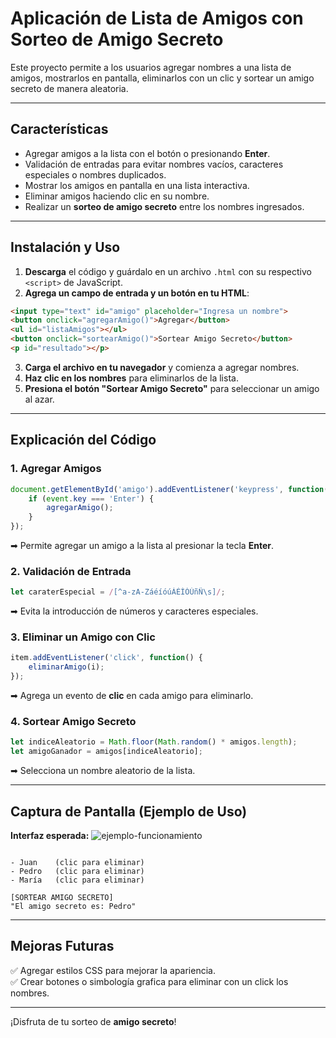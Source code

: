 #  Aplicación de Lista de Amigos con Sorteo de Amigo Secreto

Este proyecto permite a los usuarios agregar nombres a una lista de amigos, mostrarlos en pantalla, eliminarlos con un clic y sortear un amigo secreto de manera aleatoria.

---

##  Características
- Agregar amigos a la lista con el botón o presionando **Enter**.
- Validación de entradas para evitar nombres vacíos, caracteres especiales o nombres duplicados.
- Mostrar los amigos en pantalla en una lista interactiva.
- Eliminar amigos haciendo clic en su nombre.
- Realizar un **sorteo de amigo secreto** entre los nombres ingresados.

---

##  Instalación y Uso

1. **Descarga** el código y guárdalo en un archivo `.html` con su respectivo `<script>` de JavaScript.
2. **Agrega un campo de entrada y un botón en tu HTML**:

```html
<input type="text" id="amigo" placeholder="Ingresa un nombre">
<button onclick="agregarAmigo()">Agregar</button>
<ul id="listaAmigos"></ul>
<button onclick="sortearAmigo()">Sortear Amigo Secreto</button>
<p id="resultado"></p>
```

3. **Carga el archivo en tu navegador** y comienza a agregar nombres.
4. **Haz clic en los nombres** para eliminarlos de la lista.
5. **Presiona el botón "Sortear Amigo Secreto"** para seleccionar un amigo al azar.

---

##  Explicación del Código

###  1. **Agregar Amigos**
```javascript
document.getElementById('amigo').addEventListener('keypress', function(event) {
    if (event.key === 'Enter') {
        agregarAmigo();
    }
});
```
➡ Permite agregar un amigo a la lista al presionar la tecla **Enter**.

###  2. **Validación de Entrada**
```javascript
let caraterEspecial = /[^a-zA-ZáéíóúÁÉÍÓÚñÑ\s]/;
```
➡ Evita la introducción de números y caracteres especiales.

###  3. **Eliminar un Amigo con Clic**
```javascript
item.addEventListener('click', function() {
    eliminarAmigo(i);
});
```
➡ Agrega un evento de **clic** en cada amigo para eliminarlo.

###  4. **Sortear Amigo Secreto**
```javascript
let indiceAleatorio = Math.floor(Math.random() * amigos.length);
let amigoGanador = amigos[indiceAleatorio];
```
➡ Selecciona un nombre aleatorio de la lista.

---

##  Captura de Pantalla (Ejemplo de Uso)

 **Interfaz esperada:**
![ejemplo-funcionamiento](https://github.com/user-attachments/assets/3cd4d6b9-daf6-4328-9aa5-f02b900521ca)
```

- Juan    (clic para eliminar)
- Pedro   (clic para eliminar)
- María   (clic para eliminar)

[SORTEAR AMIGO SECRETO]
"El amigo secreto es: Pedro"
```

---

##  Mejoras Futuras 
✅ Agregar estilos CSS para mejorar la apariencia.  
✅ Crear botones o simbología grafica para eliminar con un click los nombres.  

---


¡Disfruta de tu sorteo de **amigo secreto**! 
